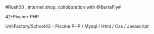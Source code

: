 #Rush00 , internet shop, colloboration with @BertaFly#


42-Piscine-PHP

UnitFactory/School42 - Piscine PHP / Mysql / Html / Css / Javascript

